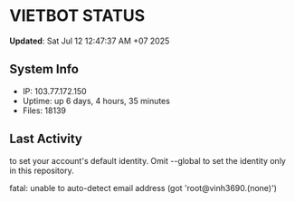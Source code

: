 # VIETBOT STATUS
**Updated**: Sat Jul 12 12:47:37 AM +07 2025

## System Info
- IP: 103.77.172.150
- Uptime: up 6 days, 4 hours, 35 minutes
- Files: 18139

## Last Activity

to set your account's default identity.
Omit --global to set the identity only in this repository.

fatal: unable to auto-detect email address (got 'root@vinh3690.(none)')
